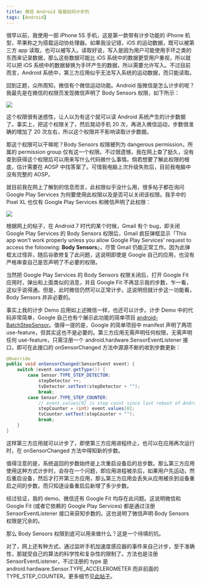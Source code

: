 ```yaml
---
title: 微信 Android 版是如何计步的
tags: [Android]
---
```


很早以前，我使用一部 iPhone 5S 手机，这是第一款带有计步功能的 iPhone 机型，苹果称之为搭载运动协处理器。如果我没记错，iOS 的运动数据，既可以被第三方 app 读取，也可以被写入。读取好说，写入是因为用户可能使用手环之类的东西来记录数据，那么这些数据可能比 iOS 系统中的数据更受用户重视，所以就可以把 iOS 系统中的数据替换为手环产生的数据，所以需要允许写入。不过目前而言，Android 系统中，第三方应用似乎无法写入系统的运动数据，而只能读取。

回到正题，众所周知，微信有个微信运动功能。Android 版微信是怎么计步的呢？我最先是在微信的权限页发现微信声明了 Body Sensors 权限，如下所示：

![](https://tao93.top/images/2018/11/23/1542956043.png)

这个权限很有迷惑性，让人以为有这个就可以读 Android 系统产生的计步数据了。事实上，把这个权限关了，然后晃动手机 20 次，再进入微信运动，步数很准确的增加了 20 次左右，所以这个权限并不影响读取计步数据。

那这个权限可以干嘛呢？Body Sensors 权限被列为 dangerous permission，所属的 permission group 仅有这一个权限。不过很遗憾，我在网上查了挺久，没有查到获得这个权限后可以用来写什么代码做什么事情。倘若想要了解此权限的根底，估计需要在 AOSP 中找答案了。可惜我电脑上次升级失败后，目前我电脑中没有完整的 AOSP。

就目前我在网上了解到的信息而言，此权限似乎没什么用，很多帖子都在询问 Google Play Services 为何要使用此权限以及是否可以关闭该权限。我手中的 Pixel XL 也仅有 Google Play Services 和微信声明了此权限：

![](https://tao93.top/images/2018/11/24/1543033517.png)

根据网上的帖子，在 Android 7 时代的某个时候，Gmail 有个 bug，即关闭 Google Play Services 的 Body Sensors 权限后，Gmail 疯狂弹框显示「This app won't work properly unless you allow Google Play Services' request to access the foloowing: **Body Sensors**」，尽管 Gmail 仍能正常工作。因为此弹框太过怪异，随后谷歌修复了此问题，这说明即使是 Google 自己的应用，也没有严格审查自己是否声明了不必要的权限。

当然把 Google Play Services 的 Body Sensors 权限关闭后，打开 Google Fit 应用时，弹出和上面类似的消息，并且 Google Fit 不再显示我的步数，乍一看，这似乎说得通。但是，此时微信仍然可以正常计步。这说明但就计步这一功能看，Body Sensors 并非必要的。

事实上我的计步 Demo 应用如上述微信一样，也还可以计步。计步 Demo 中的代码非常简单，Google 自己也有个展示此功能的简单项目 [android-BatchStepSensor](https://github.com/googlesamples/android-BatchStepSensor)。值得一提的是，Google 的简单项目中 manifest 声明了两项 use-feature，但其实这也不是必要的。第三方应用无需声明任何权限，无需声明任何 use-feature，只需注册一个 android.hardware.SensorEventListener 接口，即可在此接口的 onSensorChanged 方法中源源不断的收到步数更新：

```java
@Override
public void onSensorChanged(SensorEvent event) {
    switch (event.sensor.getType()) {
        case Sensor.TYPE_STEP_DETECTOR:
            stepDetector ++;
            tvDetector.setText(stepDetector + "");
            break;
        case Sensor.TYPE_STEP_COUNTER:
            // event.values[0] is step count since last reboot of Android device
            stepCounter = (int) event.values[0];
            tvCounter.setText(stepCounter + "");
            break;
    }
}
```

这样第三方应用就可以计步了，即使第三方应用进程终止，也可以在应用再次运行时，在 onSensorChanged 方法中得知新的步数。

值得注意的是，系统返回的步数始终是上次重启设备后的总步数。那么第三方应用使用这种方式计步时，会存在一个问题，即应用进程被杀后，如果用户先运动，然后重启设备，然后才打开第三方应用，那么第三方应用会丢失从应用被杀到设备重启之间的步数，而只知道设备重启后新增了多少步数。

经过验证，我的 demo、微信还有 Google Fit 均存在此问题。这说明微信和 Google Fit (或者它依赖的 Google Play Services) 都是通过注册 SensorEventListener 接口来获知步数的。这也说明了微信声明 Body Sensors 权限是冗余的。

那么 Body Sensors 权限到底可以用来做什么？这是一个待填的坑。

对了，网上还有种方式，通过监听手机加速度感应器的事件来自己计步，至于准确性，那就受自己的算法的科学性和复杂性的限制了。方法也是注册 SensorEventListener，不过注册的 type 是 android.hardware.Sensor.TYPE\_ACCELEROMETER 而非前面的 TYPE\_STEP_COUNTER。更多细节见[此帖子](http://www.gadgetsaint.com/android/create-pedometer-step-counter-android/#.W_jYq5MzYkp)。


